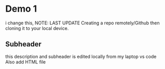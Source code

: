 # Demo 1

i change this, NOTE: LAST UPDATE
Creating a repo remotely/Github then cloning it to your local device.


## Subheader

this description and subheader is edited locally from my laptop vs code
Also add HTML file